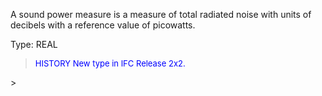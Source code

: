 ﻿A sound power measure is a measure of total radiated noise with units of decibels with a reference value of picowatts.

Type: REAL

> <font size="-1" color="#0000FF">HISTORY New type in IFC Release 2x2.
   </font>
>
